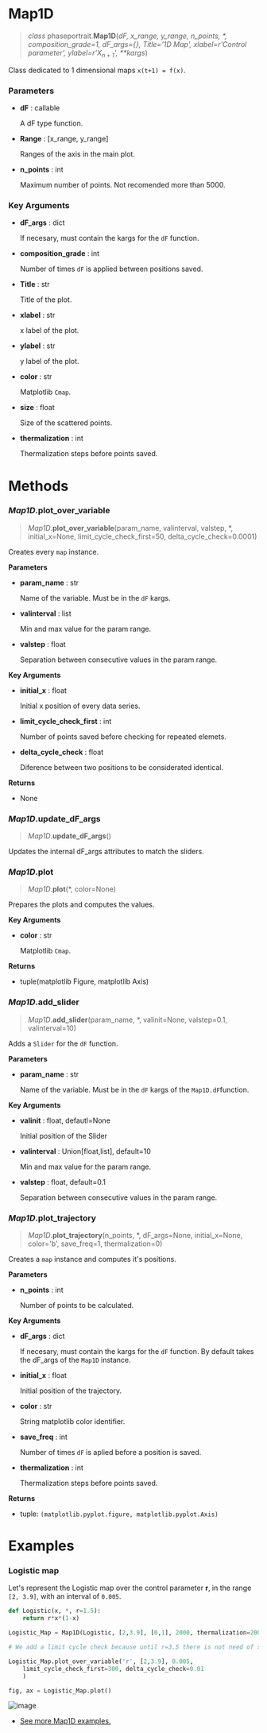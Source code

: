 # Map1D
> *class* phaseportrait.**Map1D**(*dF, x_range, y_range, n_points, \*, composition_grade=1, dF_args={}, Title='1D Map', xlabel=r'Control parameter', ylabel=r'$X_{n+1}$', \*\*kargs*)

Class dedicated to 1 dimensional maps `x(t+1) = f(x)`.


### **Parameters**

* **dF** : callable

    A dF type function.

* **Range** : [x_range, y_range]

    Ranges of the axis in the main plot.

* **n_points** : int

    Maximum number of points. Not recomended more than 5000.

### Key Arguments

* **dF_args** : dict
    
    If necesary, must contain the kargs for the `dF` function.

* **composition_grade** : int
    
    Number of times `dF` is applied between positions saved.

* **Title** : str
    
    Title of the plot.

* **xlabel** : str

    x label of the plot.

* **ylabel** : str
    
    y label of the plot.

* **color** : str
    
    Matplotlib `Cmap`.

* **size** : float

    Size of the scattered points.

* **thermalization** : int

    Thermalization steps before points saved.

# Methods

### *Map1D*.plot_over_variable
> *Map1D*.**plot_over_variable**(param_name, valinterval, valstep, \*, initial_x=None, limit_cycle_check_first=50, delta_cycle_check=0.0001)

Creates every `map` instance.

**Parameters**

* **param_name** : str

    Name of the variable. Must be in the `dF` kargs.

* **valinterval** : list

    Min and max value for the param range.

* **valstep** : float

    Separation between consecutive values in the param range.

**Key Arguments**


* **initial_x** : float

    Initial x position of every data series.

* **limit_cycle_check_first** : int

    Number of points saved before checking for repeated elemets.

* **delta_cycle_check** : float

    Diference between two positions to be considerated identical.

**Returns**

* None


### *Map1D*.update_dF_args
> *Map1D*.**update_dF_args**()

Updates the internal dF_args attributes to match the sliders.

### *Map1D*.plot
> *Map1D*.**plot**(\*, color=None)

Prepares the plots and computes the values.

**Key Arguments**

* **color** : str

    Matplotlib `Cmap`.

**Returns**

* tuple(matplotlib Figure, matplotlib Axis)


### *Map1D*.add_slider
> *Map1D*.**add_slider**(param_name, \*, valinit=None, valstep=0.1, valinterval=10)

Adds a `Slider` for the `dF` function.
    

**Parameters**

* **param_name** : str

    Name of the variable. Must be in the `dF` kargs of the `Map1D.dF`function.
        
**Key Arguments**


* **valinit** : float, defautl=None

    Initial position of the Slider

* **valinterval** : Union[float,list], default=10

    Min and max value for the param range.

* **valstep** : float, default=0.1

    Separation between consecutive values in the param range.


### *Map1D*.plot_trajectory
> *Map1D*.**plot_trajectory**(n_points, \*, dF_args=None, initial_x=None, color='b', save_freq=1, thermalization=0)

Creates a `map` instance and computes it's positions.
    

**Parameters**

* **n_points** : int

    Number of points to be calculated.
            

**Key Arguments**

* **dF_args** : dict

    If necesary, must contain the kargs for the `dF` function. By default takes the dF_args of the `Map1D` instance.

* **initial_x** : float

    Initial position of the trajectory.

* **color** : str

    String  matplotlib color identifier.

* **save_freq** : int

    Number of times `dF` is aplied before a position is saved.

* **thermalization** : int

    Thermalization steps before points saved.

**Returns**

* tuple: `(matplotlib.pyplot.figure, matplotlib.pyplot.Axis)`

# Examples

### Logistic map

Let's represent the Logistic map over the control parameter **r**, in the range `[2, 3.9]`, with an interval of `0.005`.

```py
def Logistic(x, *, r=1.5):
    return r*x*(1-x)

Logistic_Map = Map1D(Logistic, [2,3.9], [0,1], 2000, thermalization=200, size=0.1)

# We add a limit cycle check because until r=3.5 there is not need of storing 2000 equal points for every r.

Logistic_Map.plot_over_variable('r', [2,3.9], 0.005, 
    limit_cycle_check_first=300, delta_cycle_check=0.01
    )

fig, ax = Logistic_Map.plot()
```
![image](imgs/doc_examples/map_example.png)

* [See more Map1D examples.](mapsandcobweb_examples.md)

